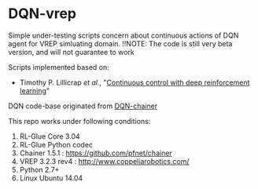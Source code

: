 # DQN-vrep
Simple under-testing scripts concern about continuous actions of DQN agent for VREP simluating domain.
!!NOTE: The code is still very beta version, and will not guarantee to work

Scripts implemented based on:

- Timothy P. Lillicrap *et al.*, "[Continuous control with deep reinforcement learning](http://arxiv.org/pdf/1509.02971v4.pdf)"

DQN code-base originated from [DQN-chainer](https://github.com/ugo-nama-kun/DQN-chainer)

This repo works under following conditions:

1. RL-Glue Core 3.04
2. RL-Glue Python codec 
2. Chainer 1.5.1 : https://github.com/pfnet/chainer
3. VREP 3.2.3 rev4 : http://www.coppeliarobotics.com/
4. Python 2.7+
5. Linux Ubuntu 14.04
